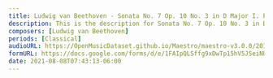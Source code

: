 ```yaml
---
title: Ludwig van Beethoven - Sonata No. 7 Op. 10 No. 3 in D Major I. Presto (2)
description: This is the description for Sonata No. 7 Op. 10 No. 3 in D Major I. Presto by Ludwig van Beethoven
composers: [Ludwig van Beethoven]
periods: [Classical]
audioURL: https://OpenMusicDataset.github.io/Maestro/maestro-v3.0.0/2017/MIDI-Unprocessed_067_PIANO067_MID--AUDIO-split_07-07-17_Piano-e_3-03_wav--2.midi
formURL: https://docs.google.com/forms/d/e/1FAIpQLSffg9xDwTp15hV5JSeiNUv2d_TQeBfBSPeLljy5eyoA5_aySw/viewform
date: 2021-08-08T07:43:13-06:00
---
```

